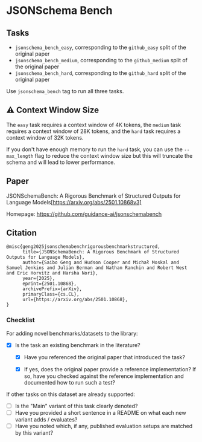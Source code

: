 # JSONSchema Bench

## Tasks

- `jsonschema_bench_easy`, corresponding to the `github_easy` split of the original paper
- `jsonschema_bench_medium`, corresponding to the `github_medium` split of the original paper
- `jsonschema_bench_hard`, corresponding to the `github_hard` split of the original paper

Use `jsonschema_bench` tag to run all three tasks.

## ⚠️  Context Window Size
The `easy` task requires a context window of 4K tokens, the `medium` task requires a context window of 28K tokens, and the `hard` task requires a context window of 32K tokens.

If you don't have enough memory to run the `hard` task, you can use the `--max_length` flag to reduce the context window size but this will truncate the schema and will lead to lower performance.

## Paper

JSONSchemaBench: A Rigorous Benchmark of Structured Outputs for Language Models[https://arxiv.org/abs/2501.10868v3]

Homepage: https://github.com/guidance-ai/jsonschemabench


## Citation
```
@misc{geng2025jsonschemabenchrigorousbenchmarkstructured,
      title={JSONSchemaBench: A Rigorous Benchmark of Structured Outputs for Language Models}, 
      author={Saibo Geng and Hudson Cooper and Michał Moskal and Samuel Jenkins and Julian Berman and Nathan Ranchin and Robert West and Eric Horvitz and Harsha Nori},
      year={2025},
      eprint={2501.10868},
      archivePrefix={arXiv},
      primaryClass={cs.CL},
      url={https://arxiv.org/abs/2501.10868}, 
}
```



### Checklist

For adding novel benchmarks/datasets to the library:
* [x] Is the task an existing benchmark in the literature?
  * [x] Have you referenced the original paper that introduced the task?
  * [x] If yes, does the original paper provide a reference implementation? If so, have you checked against the reference implementation and documented how to run such a test?


If other tasks on this dataset are already supported:
* [ ] Is the "Main" variant of this task clearly denoted?
* [ ] Have you provided a short sentence in a README on what each new variant adds / evaluates?
* [ ] Have you noted which, if any, published evaluation setups are matched by this variant?
